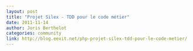 ```yaml
---
layout: post
title: "Projet Silex - TDD pour le code métier"
date: 2011-11-14
author: Joris Berthelot
categories: community
link: http://blog.eexit.net/php-projet-silex-tdd-pour-le-code-metier/
---
```

